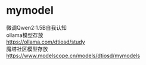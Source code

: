 # mymodel
微调Qwen2:1.5B自我认知  
ollama模型存放  
https://ollama.com/dtiosd/study  
魔塔社区模型存放  
https://www.modelscope.cn/models/dtiosd/mymodels  
